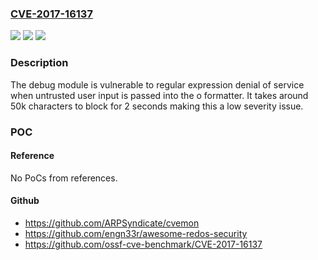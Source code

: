 ### [CVE-2017-16137](https://cve.mitre.org/cgi-bin/cvename.cgi?name=CVE-2017-16137)
![](https://img.shields.io/static/v1?label=Product&message=debug%20node%20module&color=blue)
![](https://img.shields.io/static/v1?label=Version&message=n%2Fa&color=blue)
![](https://img.shields.io/static/v1?label=Vulnerability&message=Denial%20of%20Service%20(CWE-400)&color=brighgreen)

### Description

The debug module is vulnerable to regular expression denial of service when untrusted user input is passed into the o formatter. It takes around 50k characters to block for 2 seconds making this a low severity issue.

### POC

#### Reference
No PoCs from references.

#### Github
- https://github.com/ARPSyndicate/cvemon
- https://github.com/engn33r/awesome-redos-security
- https://github.com/ossf-cve-benchmark/CVE-2017-16137

